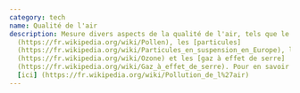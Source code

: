 ```yaml
---
category: tech
name: Qualité de l'air
description: Mesure divers aspects de la qualité de l'air, tels que le [pollen]
  (https://fr.wikipedia.org/wiki/Pollen), les [particules]
  (https://fr.wikipedia.org/wiki/Particules_en_suspension_en_Europe), l'[ozone]
  (https://fr.wikipedia.org/wiki/Ozone) et les [gaz à effet de serre]
  (https://fr.wikipedia.org/wiki/Gaz_à_effet_de_serre). Pour en savoir plus
  [ici] (https://fr.wikipedia.org/wiki/Pollution_de_l%27air)
---
```

